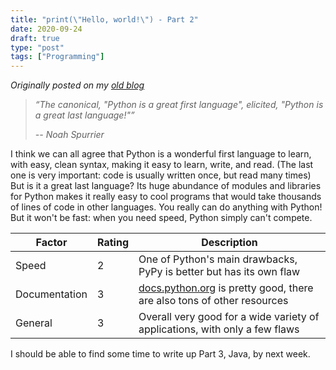 ```yaml
---
title: "print(\"Hello, world!\") - Part 2"
date: 2020-09-24
draft: true
type: "post"
tags: ["Programming"]
---
```



*Originally posted on my [old blog](https://git.exozy.me/a/blog/src/branch/main/_posts/2020-09-24-print-hello-world-part-2.md)*


> *“The canonical, "Python is a great first language", elicited, "Python is a great last language!"”*
>
> *-- Noah Spurrier*


I think we can all agree that Python is a wonderful first language to learn, with easy, clean syntax, making it easy to learn, write, and read. (The last one is very important: code is usually written once, but read many times) But is it a great last language? Its huge abundance of modules and libraries for Python makes it really easy to cool programs that would take thousands of lines of code in other languages. You really can do anything with Python! But it won't be fast: when you need speed, Python simply can't compete.

<script src="https://emgithub.com/embed.js?target=https%3A%2F%2Fgithub.com%2FTa180m%2Fprint-Hello-World-%2Fblob%2Fmaster%2Ftest.py&style=hybrid&showBorder=on&showLineNumbers=on&showFileMeta=on"></script>

| Factor | Rating | Description |
| --- | --- | --- |
| Speed | 2 | One of Python's main drawbacks, PyPy is better but has its own flaw |
| Documentation | 3 | [docs.python.org](docs.python.org) is pretty good, there are also tons of other resources |
| General | 3 | Overall very good for a wide variety of applications, with only a few flaws |


I should be able to find some time to write up Part 3, Java, by next week.
